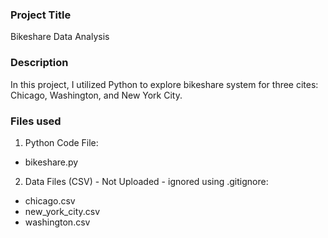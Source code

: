 ### Project Title

Bikeshare Data Analysis 


### Description

In this project, I utilized Python to explore bikeshare system for three cites: Chicago, Washington, and New York City. 


### Files used

1. Python Code File:
- bikeshare.py

2. Data Files (CSV) - Not Uploaded - ignored using .gitignore:
- chicago.csv
- new_york_city.csv
- washington.csv



